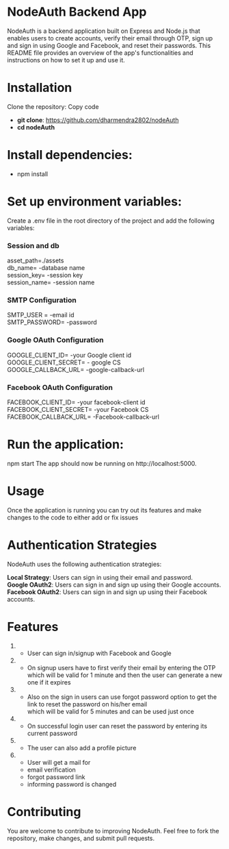 
# NodeAuth Backend App
NodeAuth is a backend application built on Express and Node.js that enables users to create accounts, verify their email through OTP, 
sign up and sign in using Google and Facebook, and reset their passwords. This README file provides an overview of the app's functionalities and
instructions on how to set it up and use it.

# Installation
Clone the repository:
Copy code
  - **git clone**: https://github.com/dharmendra2802/nodeAuth
  - **cd nodeAuth**
# Install dependencies:
  - npm install

# Set up environment variables:
Create a .env file in the root directory of the project and add the following variables:

### Session and db
asset_path=./assets <br>
db_name= -database name <br>
session_key= -session key <br>
session_name= -session name <br>

### SMTP Configuration
SMTP_USER = -email id <br>
SMTP_PASSWORD= -password

### Google OAuth Configuration
GOOGLE_CLIENT_ID= -your Google client id <br>
GOOGLE_CLIENT_SECRET= - google CS <br>
GOOGLE_CALLBACK_URL= -google-callback-url <br>

### Facebook OAuth Configuration
FACEBOOK_CLIENT_ID= -your facebook-client id <br>
FACEBOOK_CLIENT_SECRET= -your Facebook CS <br>
FACEBOOK_CALLBACK_URL= -Facebook-callback-url <br>

# Run the application:
npm start
The app should now be running on http://localhost:5000.

# Usage
Once the application is running you can try out its features and make changes to the code to either add or fix issues

# Authentication Strategies
NodeAuth uses the following authentication strategies:

 **Local Strategy**: Users can sign in using their email and password.  <br>
 **Google OAuth2**: Users can sign in and sign up using their Google accounts. <br>
 **Facebook OAuth2**: Users can sign in and sign up using their Facebook accounts. <br>

# Features
1. - User can sign in/signup with Facebook and Google  <br>
2. - On signup users have to first verify their email by entering the OTP which will be valid for 1 minute and then the user can generate a new one
    if it expires  <br>
3. - Also on the sign in users can use forgot password option to get the link to reset the password on his/her email <br>
    which will be valid for 5 minutes and can be used just once <br>
4. - On successful login user can reset the password by entering its current password <br>
5. - The user can also add a profile picture <br>
6. - User will get a mail for  <br>
    - email verification <br>
    - forgot password link <br>
    - informing password is changed <br>
    


# Contributing
You are welcome to contribute to improving NodeAuth. Feel free to fork the repository, make changes, and submit pull requests.
